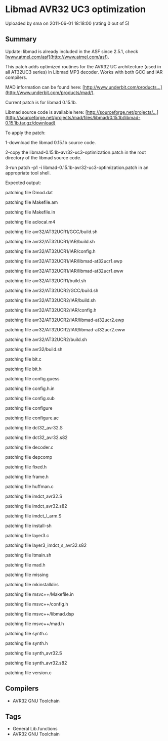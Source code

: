 # Libmad AVR32 UC3 optimization

Uploaded by sma on 2011-06-01 18:18:00 (rating 0 out of 5)

## Summary

Update: libmad is already included in the ASF since 2.5.1, check [www.atmel.com/asf](http://www.atmel.com/asf).


This patch adds optimized routines for the AVR32 UC architecture (used in all AT32UC3 series) in Libmad MP3 decoder. Works with both GCC and IAR compilers.


MAD information can be found here: [http://www.underbit.com/products...](http://www.underbit.com/products/mad/).  

Current patch is for libmad 0.15.1b.


Libmad source code is available here: [http://sourceforge.net/projects/...](http://sourceforge.net/projects/mad/files/libmad/0.15.1b/libmad-0.15.1b.tar.gz/download)


To apply the patch:  

1-download the libmad 0.15.1b source code.  

2-copy the libmad-0.15.1b-avr32-uc3-optimization.patch in the root directory of the libmad source code.  

3-run patch -p1 -i libmad-0.15.1b-avr32-uc3-optimization.patch in an appropriate tool shell.


Expected output:  

patching file Dmod.dat  

patching file Makefile.am  

patching file Makefile.in  

patching file aclocal.m4  

patching file avr32/AT32UCR1/GCC/build.sh  

patching file avr32/AT32UCR1/IAR/build.sh  

patching file avr32/AT32UCR1/IAR/config.h  

patching file avr32/AT32UCR1/IAR/libmad-at32ucr1.ewp  

patching file avr32/AT32UCR1/IAR/libmad-at32ucr1.eww  

patching file avr32/AT32UCR1/build.sh  

patching file avr32/AT32UCR2/GCC/build.sh  

patching file avr32/AT32UCR2/IAR/build.sh  

patching file avr32/AT32UCR2/IAR/config.h  

patching file avr32/AT32UCR2/IAR/libmad-at32ucr2.ewp  

patching file avr32/AT32UCR2/IAR/libmad-at32ucr2.eww  

patching file avr32/AT32UCR2/build.sh  

patching file avr32/build.sh  

patching file bit.c  

patching file bit.h  

patching file config.guess  

patching file config.h.in  

patching file config.sub  

patching file configure  

patching file configure.ac  

patching file dct32\_avr32.S  

patching file dct32\_avr32.s82  

patching file decoder.c  

patching file depcomp  

patching file fixed.h  

patching file frame.h  

patching file huffman.c  

patching file imdct\_avr32.S  

patching file imdct\_avr32.s82  

patching file imdct\_l\_arm.S  

patching file install-sh  

patching file layer3.c  

patching file layer3\_imdct\_s\_avr32.s82  

patching file ltmain.sh  

patching file mad.h  

patching file missing  

patching file mkinstalldirs  

patching file msvc++/Makefile.in  

patching file msvc++/config.h  

patching file msvc++/libmad.dsp  

patching file msvc++/mad.h  

patching file synth.c  

patching file synth.h  

patching file synth\_avr32.S  

patching file synth\_avr32.s82  

patching file version.c

## Compilers

- AVR32 GNU Toolchain

## Tags

- General Lib.functions
- AVR32 GNU Toolchain
